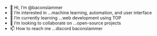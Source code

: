 - 👋 Hi, I’m @baconslammer
- 👀 I’m interested in ...machine learning, automation, and user interface 
- 🌱 I’m currently learning ...web development using TOP 
- 💞️ I’m looking to collaborate on ...open-source projects
- 📫 How to reach me ...discord baconslammer

<!---
baconslammer/baconslammer is a ✨ special ✨ repository because its `README.md` (this file) appears on your GitHub profile.
You can click the Preview link to take a look at your changes.
--->
